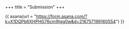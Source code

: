 +++
title = "Submission"
+++

{{ asana(url = "https://form.asana.com/?k=X1DQPb6XHPHG76cm9tgg0w&d=216757199160554") }}
